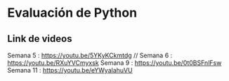 # Evaluación de Python
## Link de videos 
Semana 5 : https://youtu.be/5YKyKCkmtdg //
Semana 6 : https://youtu.be/RXuYVCmyxsk
Semana 9 : https://youtu.be/0t0BSFnlFsw
Semana 11 : https://youtu.be/eYWyalahuVU
